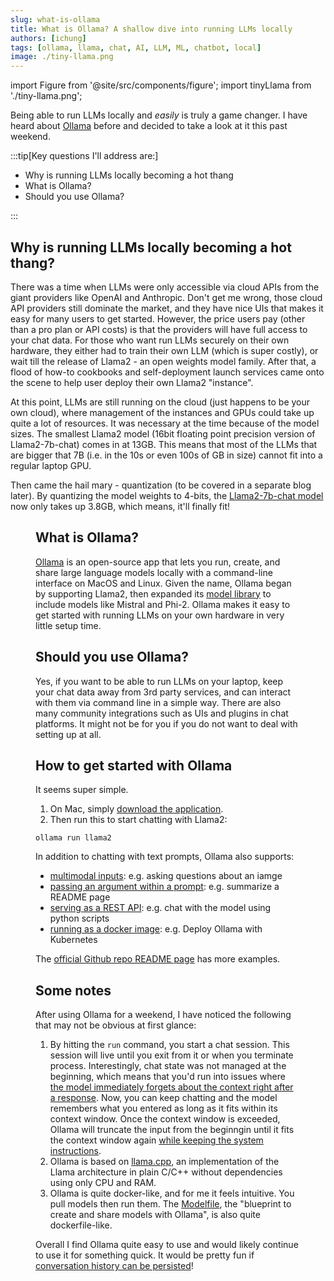 ```yaml
---
slug: what-is-ollama
title: What is Ollama? A shallow dive into running LLMs locally
authors: [ichung]
tags: [ollama, llama, chat, AI, LLM, ML, chatbot, local]
image: ./tiny-llama.png
---
```


import Figure from '@site/src/components/figure';
import tinyLlama from './tiny-llama.png';


Being able to run LLMs locally and _easily_ is truly a game changer. I have heard about [Ollama](https://github.com/jmorganca/ollama) before and decided to take a look at it this past weekend. 

:::tip[Key questions I'll address are:]

- Why is running LLMs locally becoming a hot thang
- What is Ollama?
- Should you use Ollama?

:::

<!-- truncate -->

## Why is running LLMs locally becoming a hot thang?
There was a time when LLMs were only accessible via cloud APIs from the giant providers like OpenAI and Anthropic. Don't get me wrong, those cloud API providers still dominate the market, and they have nice UIs that makes it easy for many users to get started. However, the price users pay (other than a pro plan or API costs) is that the providers will have full access to your chat data. For those who want run LLMs securely on their own hardware, they either had to train their own LLM (which is super costly), or wait till the release of Llama2 - an open weights model family. After that, a flood of how-to cookbooks and self-deployment launch services came onto the scene to help user deploy their own Llama2 "instance".

At this point, LLMs are still running on the cloud (just happens to be your own cloud), where management of the instances and GPUs could take up quite a lot of resources. It was necessary at the time because of the model sizes. The smallest Llama2 model (16bit floating point precision version of Llama2-7b-chat) comes in at 13GB. This means that most of the LLMs that are bigger that 7B (i.e. in the 10s or even 100s of GB in size) cannot fit into a regular laptop GPU. 

Then came the hail mary - quantization (to be covered in a separate blog later). By quantizing the model weights to 4-bits, the [Llama2-7b-chat model](https://ollama.ai/library/llama2:7b) now only takes up 3.8GB, which means, it'll finally fit!

<Figure
  image={tinyLlama}
  alt="A tiny llama alongside a regular sized llama"
  caption="Image by OpenAI DALL-E 3."
/>

## What is Ollama?
[Ollama](https://ollama.ai/) is an open-source app that lets you run, create, and share large language models locally with a command-line interface on MacOS and Linux. 
Given the name, Ollama began by supporting Llama2, then expanded its [model library](https://ollama.ai/library) to include models like Mistral and Phi-2. Ollama makes it easy to get started with running LLMs on your own hardware in very little setup time.

## Should you use Ollama?
Yes, if you want to be able to run LLMs on your laptop, keep your chat data away from 3rd party services, and can interact with them via command line in a simple way. There are also many community integrations such as UIs and plugins in chat platforms. It might not be for you if you do not want to deal with setting up at all.


## How to get started with Ollama
It seems super simple. 

1. On Mac, simply [download the application](https://ollama.ai/download/Ollama-darwin.zip). 
2. Then run this to start chatting with Llama2:
```
ollama run llama2
```

In addition to chatting with text prompts, Ollama also supports:
- [multimodal inputs](https://github.com/jmorganca/ollama?tab=readme-ov-file#multimodal-models): e.g. asking questions about an iamge
- [passing an argument within a prompt](https://github.com/jmorganca/ollama?tab=readme-ov-file#pass-in-prompt-as-arguments): e.g. summarize a README page
- [serving as a REST API](https://github.com/jmorganca/ollama?tab=readme-ov-file#rest-api): e.g. chat with the model using python scripts
- [running as a docker image](https://ollama.ai/blog/ollama-is-now-available-as-an-official-docker-image): e.g. Deploy Ollama with Kubernetes 

The [official Github repo README page](https://github.com/jmorganca/ollama) has more examples.

## Some notes
After using Ollama for a weekend, I have noticed the following that may not be obvious at first glance:
1. By hitting the `run` command, you start a chat session. This session will live until you exit from it or when you terminate process. Interestingly, chat state was not managed at the beginning, which means that you'd run into issues where [the model immediately forgets about the context right after a response](https://github.com/jmorganca/ollama/issues/8). Now, you can keep chatting and the model remembers what you entered as long as it fits within its context window. Once the context window is exceeded, Ollama will truncate the input from the beginngin until it fits the context window again [while keeping the system instructions](https://github.com/jmorganca/ollama/pull/306). 
2. Ollama is based on [llama.cpp](https://github.com/ggerganov/llama.cpp), an implementation of the Llama architecture in plain C/C++ without dependencies using only CPU and RAM. 
3. Ollama is quite docker-like, and for me it feels intuitive. You pull models then run them. The [Modelfile](https://github.com/jmorganca/ollama/blob/main/docs/modelfile.md), the "blueprint to create and share models with Ollama", is also quite dockerfile-like.

Overall I find Ollama quite easy to use and would likely continue to use it for something quick. It would be pretty fun if [conversation history can be persisted](https://github.com/jmorganca/ollama/issues/142)!
